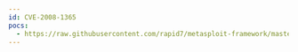 ```yaml
---
id: CVE-2008-1365
pocs:
  - https://raw.githubusercontent.com/rapid7/metasploit-framework/master/modules/exploits/windows/http/trendmicro_officescan.rb
---
```

